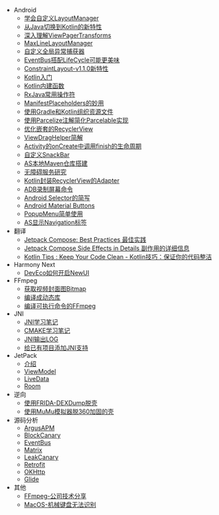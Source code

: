 * Android
  * [学会自定义LayoutManager](android/learn_custom_layoutmanager/index.md)
  * [从Java切换到Kotlin的新特性](android/from_java_to_kotlin_new_feature/index.md)
  * [深入理解ViewPagerTransforms](android/learn_viewpager_transforms.md)
  * [MaxLineLayoutManager](android/max_line_layout_manager.md)
  * [自定义全局异常捕获器](android/spider_man/idnex.md)
  * [EventBus搭配LifeCycle可能更美味](android/eventbus_add_lifecycle.md)
  * [ConstraintLayout-v1.1.0新特性](android/constraintLayout_v1.1.0_new_feature.md)
  * [Kotlin入门](android/learn_kotlin.md)
  * [Kotlin内建函数](android/kotlin_inline_fun.md)
  * [RxJava常用操作符](android/rxjava_operator.md)
  * [ManifestPlaceholders的妙用](android/learn_manifest_placeholders.md)
  * [使用Gradle和Kotlin组织资源文件](android/use_gradle_kotlin_group_resource.md)
  * [使用Parcelize注解简化Parcelable实现](android/use_parcelize_annotation_impl_parcelable.md)
  * [优化嵌套的RecyclerView](android/opt_nest_recyclerview.md)
  * [ViewDragHelper简解](android/learn_view_drag_helper.md)
  * [Activity的onCreate中调用finish的生命周期](android/activity_oncreate_call_finish.md.md)
  * [自定义SnackBar](android/custom_snackbar.md)
  * [AS本地Maven仓库搭建](android/as_local_maven.md)
  * [无障碍服务研究](android/learn_accessibility_service.md)
  * [Kotlin封装RecyclerView的Adapter](android/kotlin_super_recyclerview_adapter.md)
  * [ADB录制屏幕命令](android/adb_screenrecord.md)
  * [Android Selector的简写](android/selector_simplify.md)
  * [Android Material Buttons](android/material_buttons.md)
  * [PopupMenu简单使用](android/learn_popup_menu.md)
  * [AS显示Navigation标签](android/as_show_navigation_menu.md)
* 翻译
  * [Jetpack Compose: Best Practices 最佳实践](translate/jetpack_compose_best_practices.md)
  * [Jetpack Compose Side Effects in Details 副作用的详细信息](translate/jetpack_compose_side_effects_in_details/index.md)
  * [ Kotlin Tips : Keep Your Code Clean - Kotlin技巧：保证你的代码整洁](translate/kotlin_tips_keep_your_code_clean.md)
* Harmony Next
  * [DevEco如何开启NewUI](dev_eco_enable_new_ui/index.md)
* FFmpeg
  * [获取视频封面图Bitmap](ffmpeg/get_video_cover_bitmap.md)
  * [编译成动态库](ffmpeg/compile_to_so.md)
  * [编译可执行命令的FFmpeg](ffmpeg/compile_to_run_cmd_so.md)
* JNI
  * [JNI学习笔记](jni/learn_jni.md)
  * [CMAKE学习笔记](jni/learn_cmake.md)
  * [JNI输出LOG](jni/jni_log.md)
  * [给已有项目添加JNI支持](jni/exist_project_support_jni.md)
* JetPack
  * [介绍](jetpack/arch_components.md)
  * [ViewModel](jetpack/viewmodel.md)
  * [LiveData](jetpack/livedata.md)
  * [Room](jetpack/room.md)
* 逆向
  * [使用FRIDA-DEXDump脱壳](hack/use_frida_dex_dump.md)
  * [使用MuMu模拟器脱360加固的壳](hack/use_mumu_dump_dex.md)
* 源码分析
  * [ArgusAPM](source_analysis/argus_apm.md)
  * [BlockCanary](source_analysis/block_canary.md)
  * [EventBus](source_analysis/event_bus.md)
  * [Matrix](source_analysis/matrix.md)
  * [LeakCanary](source_analysis/leak_canary.md)
  * [Retrofit](source_analysis/retrofit.md)
  * [OKHttp](source_analysis/okhttp.md)
  * [Glide](source_analysis/glide.md)
* 其他
  * [FFmpeg-公司技术分享](others/ffmpeg_company_technique_sharing.md)
  * [MacOS-机械键盘无法识别](others/macos_mechanical_keyboard.md)